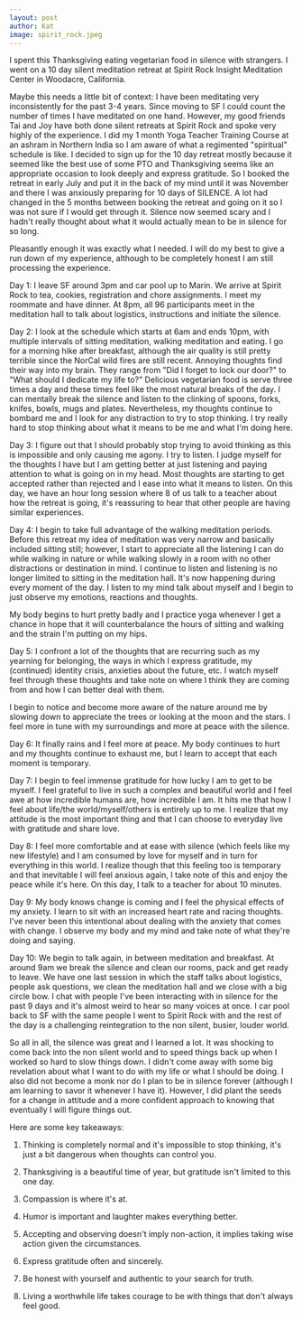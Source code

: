 ```yaml
---
layout: post
author: Kat
image: spirit_rock.jpeg
---
```

I spent this Thanksgiving eating vegetarian food in silence with strangers. I went on a 10 day silent meditation retreat at Spirit Rock Insight Meditation Center in Woodacre, California. 


Maybe this needs a little bit of context: I have been meditating very inconsistently for the past 3-4 years. Since moving to SF I could count the number of times I have meditated on one hand. However, my good friends Tai and Joy have both done silent retreats at Spirit Rock and spoke very highly of the experience. I did my 1 month Yoga Teacher Training Course at an ashram in Northern India so I am aware of what a regimented "spiritual" schedule is like. I decided to sign up for the 10 day retreat mostly because it seemed like the best use of some PTO and Thanksgiving seems like an appropriate occasion to look deeply and express gratitude. So I booked the retreat in early July and put it in the back of my mind until it was November and there I was anxiously preparing for 10 days of SILENCE. A lot had changed in the 5 months between booking the retreat and going on it so I was not sure if I would get through it. Silence now seemed scary and I hadn't really thought about what it would actually mean to be in silence for so long. 


Pleasantly enough it was exactly what I needed. I will do my best to give a run down of my experience, although to be completely honest I am still processing the experience.


Day 1: I leave SF around 3pm and car pool up to Marin. We arrive at Spirit Rock to tea, cookies, registration and chore assignments. I meet my roommate and have dinner. At 8pm, all 96 participants meet in the meditation hall to talk about logistics, instructions and initiate the silence.


Day 2: I look at the schedule which starts at 6am and ends 10pm, with multiple intervals of sitting meditation, walking meditation and eating. I go for a morning hike after breakfast, although the air quality is still pretty terrible since the NorCal wild fires are still recent. Annoying thoughts find their way into my brain. They range from "Did I forget to lock our door?" to "What should I dedicate my life to?" Delicious vegetarian food is serve three times a day and these times feel like the most natural breaks of the day. I can mentally break the silence and listen to the clinking of spoons, forks, knifes, bowls, mugs and plates. Nevertheless, my thoughts continue to bombard me and I look for any distraction to try to stop thinking. I try really hard to stop thinking about what it means to be me and what I'm doing here.


Day 3: I figure out that I should probably stop trying to avoid thinking as this is impossible and only causing me agony. I try to listen. I judge myself for the thoughts I have but I am getting better at just listening and paying attention to what is going on in my head. Most thoughts are starting to get accepted rather than rejected and I ease into what it means to listen. On this day, we have an hour long session where 8 of us talk to a teacher about how the retreat is going, it's reassuring to hear that other people are having similar experiences.


Day 4: I begin to take full advantage of the walking meditation periods. Before this retreat my idea of meditation was very narrow and basically included sitting still; however, I start to appreciate all the listening I can do while walking in nature or while walking slowly in a room with no other distractions or destination in mind. I continue to listen and listening is no longer limited to sitting in the meditation hall. It's now happening during every moment of the day. I listen to my mind talk about myself and I begin to just observe my emotions, reactions and thoughts. 

My body begins to hurt pretty badly and I practice yoga whenever I get a chance in hope that it will counterbalance the hours of sitting and walking and the strain I'm putting on my hips.


Day 5: I confront a lot of the thoughts that are recurring such as my yearning for belonging, the ways in which I express gratitude, my (continued) identity crisis, anxieties about the future, etc. I watch myself feel through these thoughts and take note on where I think they are coming from and how I can better deal with them. 

I begin to notice and become more aware of the nature around me by slowing down to appreciate the trees or looking at the moon and the stars. I feel more in tune with my surroundings and more at peace with the silence. 


Day 6: It finally rains and I feel more at peace. My body continues to hurt and my thoughts continue to exhaust me, but I learn to accept that each moment is temporary.


Day 7: I begin to feel immense gratitude for how lucky I am to get to be myself. I feel grateful to live in such a complex and beautiful world and I feel awe at how incredible humans are, how incredible I am. It hits me that how I feel about life/the world/myself/others is entirely up to me. I realize that my attitude is the most important thing and that I can choose to everyday live with gratitude and share love.


Day 8: I feel more comfortable and at ease with silence (which feels like my new lifestyle) and I am consumed by love for myself and in turn for everything in this world. I realize though that this feeling too is temporary and that inevitable I will feel anxious again, I take note of this and enjoy the peace while it's here. On this day, I talk to a teacher for about 10 minutes. 


Day 9: My body knows change is coming and I feel the physical effects of my anxiety. I learn to sit with an increased heart rate and racing thoughts. I've never been this intentional about dealing with the anxiety that comes with change. I observe my body and my mind and take note of what they're doing and saying. 


Day 10: We begin to talk again, in between meditation and breakfast. At around 9am we break the silence and clean our rooms, pack and get ready to leave. We have one last session in which the staff talks about logistics, people ask questions, we clean the meditation hall and we close with a big circle bow. I chat with people I've been interacting with in silence for the past 9 days and it's almost weird to hear so many voices at once. I car pool back to SF with the same people I went to Spirit Rock with and the rest of the day is a challenging reintegration to the non silent, busier, louder world.


So all in all, the silence was great and I learned a lot. It was shocking to come back into the non silent world and to speed things back up when I worked so hard to slow things down. I didn't come away with some big revelation about what I want to do with my life or what I should be doing. I also did not become a monk nor do I plan to be in silence forever (although I am learning to savor it whenever I have it). However, I did plant the seeds for a change in attitude and a more confident approach to knowing that eventually I will figure things out. 


Here are some key takeaways:

1. Thinking is completely normal and it's impossible to stop thinking, it's just a bit dangerous when thoughts can control you.

2. Thanksgiving is a beautiful time of year, but gratitude isn't limited to this one day.

3. Compassion is where it's at.

4. Humor is important and laughter makes everything better.

5. Accepting and observing doesn't imply non-action, it implies taking wise action given the circumstances.

6. Express gratitude often and sincerely.

7. Be honest with yourself and authentic to your search for truth.

8. Living a worthwhile life takes courage to be with things that don't always feel good.